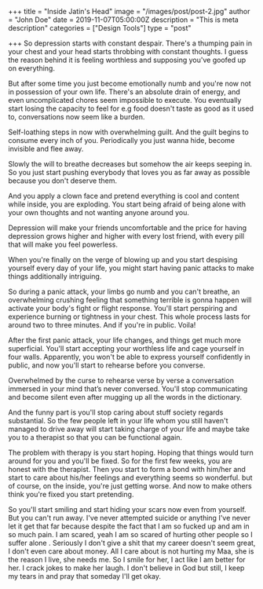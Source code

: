 +++
title = "Inside Jatin's Head"
image = "/images/post/post-2.jpg"
author = "John Doe"
date = 2019-11-07T05:00:00Z
description = "This is meta description"
categories = ["Design Tools"]
type = "post"

+++
So depression starts with constant despair. There's a thumping pain in your chest and your head starts throbbing with constant thoughts. I guess the reason behind it is feeling worthless and supposing you've goofed up on everything.

But after some time you just become emotionally numb and you're now not in possession of your own life. There's an absolute drain of energy, and even uncomplicated chores seem impossible to execute. You eventually start losing the capacity to feel for e.g food doesn't taste as good as it used to, conversations now seem like a burden.

Self-loathing steps in now with overwhelming guilt. And the guilt begins to consume every inch of you. Periodically you just wanna hide, become invisible and flee away.

Slowly the will to breathe decreases but somehow the air keeps seeping in. So you just start pushing everybody that loves you as far away as possible because you don't deserve them. 

And you apply a clown face and pretend everything is cool and content while inside, you are exploding. You start being afraid of being alone with your own thoughts and not wanting anyone around you.

Depression will make your friends uncomfortable and the price for having depression grows higher and higher with every lost friend, with every pill that will make you feel powerless.

When you're finally on the verge of blowing up and you start despising yourself every day of your life, you might start having panic attacks to make things additionally intriguing.

So during a panic attack, your limbs go numb and you can't breathe, an overwhelming crushing feeling that something terrible is gonna happen will activate your body's fight or flight response. You'll start perspiring and experience burning or tightness in your chest. This whole process lasts for around two to three minutes. And if you're in public. Voila!  

After the first panic attack, your life changes, and things get much more superficial. You'll start accepting your worthless life and cage yourself in four walls. Apparently, you won't be able to express yourself confidently in public, and now you'll start to rehearse before you converse.

Overwhelmed by the curse to rehearse verse by verse a conversation immersed in your mind that’s never conversed. You'll stop communicating
and become silent even after mugging up all the words in the dictionary.

And the funny part is you'll stop caring about stuff society regards substantial. So the few people left in your life whom you still haven't managed to drive away will start taking charge of your life and maybe take you to a therapist so that you can be functional again.

The problem with therapy is you start hoping. Hoping that things would turn around for you and you'll be fixed. So for the first few weeks, you are honest with the therapist. Then you start to form a bond with him/her and start to care about his/her feelings and everything seems so wonderful. but of course, on the inside, you're just getting worse. And now to make others think you're fixed you start pretending. 

So you'll start smiling and start hiding your scars now even from yourself. But you can't run away. I've never attempted suicide or anything I've never let it get that far because despite the fact that I am so fucked up and am in so much pain. I am scared, yeah I am so scared of hurting other people so I suffer alone . Seriously I don't give a shit that my career doesn't seem great, I don't even care about money. All I care about is not hurting my Maa, she is the reason I live, she needs me. So I smile for her, I act like I am better for her. I crack jokes to make her laugh. I don't believe in God but still, I keep my tears in and pray that someday I'll get okay.

